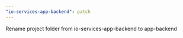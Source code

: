 ```yaml
---
"io-services-app-backend": patch
---
```


Rename project folder from io-services-app-backend to app-backend

